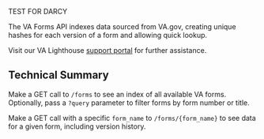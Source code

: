 TEST FOR DARCY

The VA Forms API indexes data sourced from VA.gov, creating unique hashes for each version of a form and allowing quick lookup.

Visit our VA Lighthouse [support portal](https://developer.va.gov/support) for further assistance.

## Technical Summary
Make a GET call to `/forms` to see an index of all available VA forms. Optionally, pass a `?query` parameter to filter forms by form number or title.

Make a GET call with a specific `form_name` to `/forms/{form_name}` to see data for a given form, including version history.
